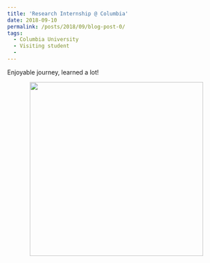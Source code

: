 ```yaml
---
title: 'Research Internship @ Columbia'
date: 2018-09-10
permalink: /posts/2018/09/blog-post-0/
tags:
  - Columbia University
  - Visiting student
  - 
---
```


Enjoyable journey, learned a lot! 
<p align="center">
  <img src = "http://PeterZZQ.github.io/images/pic3.png" width = "400ptx"/>
</p>
